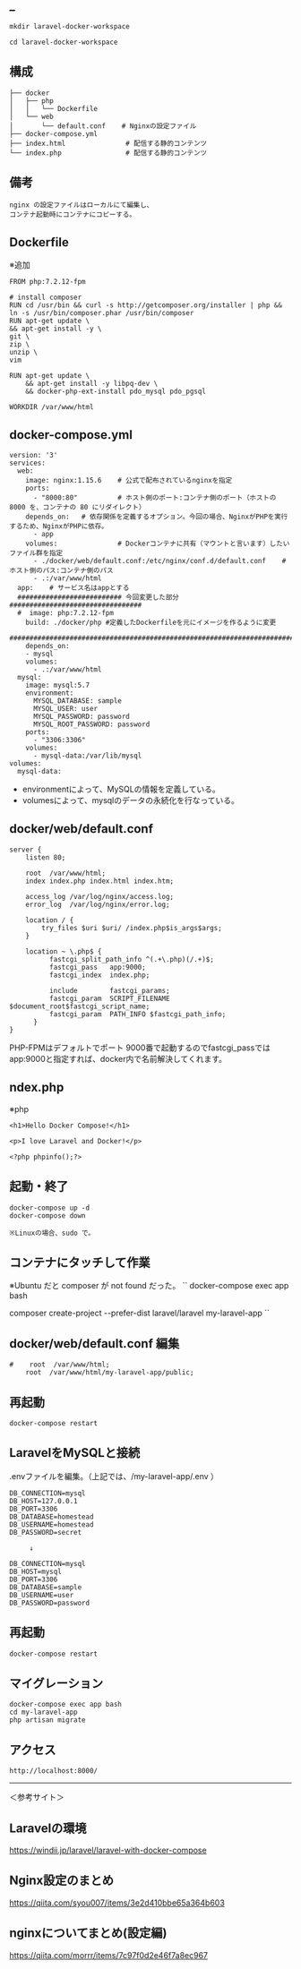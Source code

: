 ## _
```
mkdir laravel-docker-workspace

cd laravel-docker-workspace
```

## 構成
```
├── docker
│   ├── php
│   │   └── Dockerfile
│   └── web
│       └── default.conf    # Nginxの設定ファイル
├── docker-compose.yml
├── index.html               # 配信する静的コンテンツ
└── index.php                # 配信する静的コンテンツ
```

## 備考
```
nginx の設定ファイルはローカルにて編集し、
コンテナ起動時にコンテナにコピーする。
```

## Dockerfile
※追加
```
FROM php:7.2.12-fpm

# install composer
RUN cd /usr/bin && curl -s http://getcomposer.org/installer | php && ln -s /usr/bin/composer.phar /usr/bin/composer
RUN apt-get update \
&& apt-get install -y \
git \
zip \
unzip \
vim

RUN apt-get update \
    && apt-get install -y libpq-dev \
    && docker-php-ext-install pdo_mysql pdo_pgsql

WORKDIR /var/www/html
```

## docker-compose.yml 
```
version: '3'
services:
  web:
    image: nginx:1.15.6    # 公式で配布されているnginxを指定
    ports:
      - "8000:80"          # ホスト側のポート:コンテナ側のポート（ホストの 8000 を、コンテナの 80 にリダイレクト）
    depends_on:   # 依存関係を定義するオプション。今回の場合、NginxがPHPを実行するため、NginxがPHPに依存。
      - app
    volumes:               # Dockerコンテナに共有（マウントと言います）したいファイル群を指定
      - ./docker/web/default.conf:/etc/nginx/conf.d/default.conf    # ホスト側のパス:コンテナ側のパス　
      - .:/var/www/html
  app:    # サービス名はappとする
  ########################## 今回変更した部分 #################################
  #  image: php:7.2.12-fpm
    build: ./docker/php #定義したDockerfileを元にイメージを作るように変更
  #############################################################################
    depends_on:
    - mysql
    volumes:
      - .:/var/www/html
  mysql:
    image: mysql:5.7
    environment:
      MYSQL_DATABASE: sample
      MYSQL_USER: user
      MYSQL_PASSWORD: password
      MYSQL_ROOT_PASSWORD: password
    ports:
      - "3306:3306"
    volumes:
      - mysql-data:/var/lib/mysql
volumes:
  mysql-data:
```
 * environmentによって、MySQLの情報を定義している。
 * volumesによって、mysqlのデータの永続化を行なっている。

## docker/web/default.conf
```
server {
    listen 80;

    root  /var/www/html;
    index index.php index.html index.htm;

    access_log /var/log/nginx/access.log;
    error_log  /var/log/nginx/error.log;

    location / {
        try_files $uri $uri/ /index.php$is_args$args;
    }

    location ~ \.php$ {
          fastcgi_split_path_info ^(.+\.php)(/.+)$;
          fastcgi_pass   app:9000;
          fastcgi_index  index.php;

          include        fastcgi_params;
          fastcgi_param  SCRIPT_FILENAME $document_root$fastcgi_script_name;
          fastcgi_param  PATH_INFO $fastcgi_path_info;
      }
}
```
PHP-FPMはデフォルトでポート 9000番で起動するのでfastcgi_passではapp:9000と指定すれば、docker内で名前解決してくれます。


## ndex.php
※php
```
<h1>Hello Docker Compose!</h1>

<p>I love Laravel and Docker!</p>

<?php phpinfo();?>
```

## 起動・終了
```
docker-compose up -d
docker-compose down

※Linuxの場合、sudo で。
```

## コンテナにタッチして作業
※Ubuntu だと composer が not found だった。
``
docker-compose exec app bash

composer create-project --prefer-dist laravel/laravel my-laravel-app
``

## docker/web/default.conf 編集
```
#    root  /var/www/html;
    root  /var/www/html/my-laravel-app/public;
```

## 再起動
```
docker-compose restart
```

## LaravelをMySQLと接続
.envファイルを編集。（上記では、/my-laravel-app/.env ）
```
DB_CONNECTION=mysql
DB_HOST=127.0.0.1
DB_PORT=3306
DB_DATABASE=homestead
DB_USERNAME=homestead
DB_PASSWORD=secret

     ↓

DB_CONNECTION=mysql
DB_HOST=mysql
DB_PORT=3306
DB_DATABASE=sample
DB_USERNAME=user
DB_PASSWORD=password
```

## 再起動
```
docker-compose restart
```

## マイグレーション
```
docker-compose exec app bash
cd my-laravel-app
php artisan migrate
```


## アクセス
```
http://localhost:8000/
```

____________________________
＜参考サイト＞
## Laravelの環境
https://windii.jp/laravel/laravel-with-docker-compose


## Nginx設定のまとめ
https://qiita.com/syou007/items/3e2d410bbe65a364b603


## nginxについてまとめ(設定編)
https://qiita.com/morrr/items/7c97f0d2e46f7a8ec967
